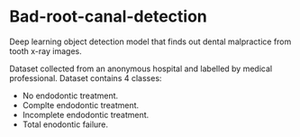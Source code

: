 # Bad-root-canal-detection


Deep learning object detection model that finds out dental malpractice from tooth x-ray images.

Dataset collected from an anonymous hospital and labelled by medical professional. Dataset contains 4 classes:
+ No endodontic treatment.
+ Complte endodontic treatment.
+ Incomplete endodontic treatment.
+ Total enodontic failure.




